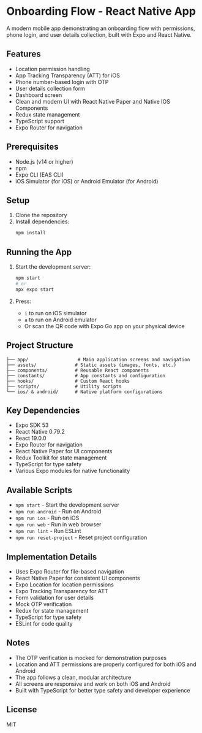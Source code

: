 # Onboarding Flow - React Native App

A modern mobile app demonstrating an onboarding flow with permissions, phone login, and user details collection, built with Expo and React Native.

## Features

- Location permission handling
- App Tracking Transparency (ATT) for iOS
- Phone number-based login with OTP
- User details collection form
- Dashboard screen
- Clean and modern UI with React Native Paper and Native IOS Components
- Redux state management
- TypeScript support
- Expo Router for navigation

## Prerequisites

- Node.js (v14 or higher)
- npm
- Expo CLI (EAS CLI)
- iOS Simulator (for iOS) or Android Emulator (for Android)

## Setup

1. Clone the repository
2. Install dependencies:
   ```bash
   npm install
   ```

## Running the App

1. Start the development server:

   ```bash
   npm start
   # or
   npx expo start
   ```

2. Press:
   - `i` to run on iOS simulator
   - `a` to run on Android emulator
   - Or scan the QR code with Expo Go app on your physical device

## Project Structure

```
├── app/                  # Main application screens and navigation
├── assets/              # Static assets (images, fonts, etc.)
├── components/          # Reusable React components
├── constants/           # App constants and configuration
├── hooks/               # Custom React hooks
├── scripts/             # Utility scripts
└── ios/ & android/      # Native platform configurations
```

## Key Dependencies

- Expo SDK 53
- React Native 0.79.2
- React 19.0.0
- Expo Router for navigation
- React Native Paper for UI components
- Redux Toolkit for state management
- TypeScript for type safety
- Various Expo modules for native functionality

## Available Scripts

- `npm start` - Start the development server
- `npm run android` - Run on Android
- `npm run ios` - Run on iOS
- `npm run web` - Run in web browser
- `npm run lint` - Run ESLint
- `npm run reset-project` - Reset project configuration

## Implementation Details

- Uses Expo Router for file-based navigation
- React Native Paper for consistent UI components
- Expo Location for location permissions
- Expo Tracking Transparency for ATT
- Form validation for user details
- Mock OTP verification
- Redux for state management
- TypeScript for type safety
- ESLint for code quality

## Notes

- The OTP verification is mocked for demonstration purposes
- Location and ATT permissions are properly configured for both iOS and Android
- The app follows a clean, modular architecture
- All screens are responsive and work on both iOS and Android
- Built with TypeScript for better type safety and developer experience

## License

MIT
